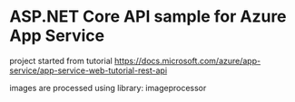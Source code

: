 # ASP.NET Core API sample for Azure App Service

project started from tutorial https://docs.microsoft.com/azure/app-service/app-service-web-tutorial-rest-api

images are processed using library:
imageprocessor
